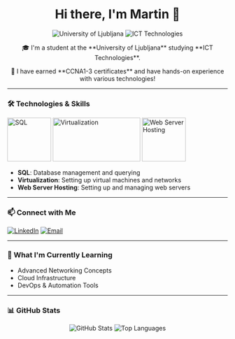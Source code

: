 

<!--

## Hi there 👋
**Myob11/Myob11** is a ✨ _special_ ✨ repository because its `README.md` (this file) appears on your GitHub profile.

Here are some ideas to get you started:

- 🔭 I’m currently working on ...
- 🌱 I’m currently learning ...
- 👯 I’m looking to collaborate on ...
- 🤔 I’m looking for help with ...
- 💬 Ask me about ...
- 📫 How to reach me: ...
- 😄 Pronouns: ...
- ⚡ Fun fact: ...
-->

<h1 align="center">Hi there, I'm Martin 👋</h1>

<p align="center">
  <img src="https://img.shields.io/badge/University-Ljubljana-blue?style=flat-square" alt="University of Ljubljana">
  <img src="https://img.shields.io/badge/Field-ICT%20Technologies-orange?style=flat-square" alt="ICT Technologies">
</p>

<p align="center">
  🎓 I'm a student at the **University of Ljubljana** studying **ICT Technologies**.
</p>

<p align="center">
  📜 I have earned **CCNA1-3 certificates** and have hands-on experience with various technologies!
</p>

---

### 🛠️ Technologies & Skills

<p align="left">
  <img src="https://miro.medium.com/v2/resize:fit:720/format:webp/1*Fcb8NTqTBj7kCONnmF5wgQ.gif" alt="SQL" width="100" height="100"/>
  <img src="https://old.roi4cio.com/fileadmin/user_upload/vmware-esxi.png" alt="Virtualization" width="200" height="100"/>
  <img src="https://d3g9o9u8re44ak.cloudfront.net/logo/26c78277-ae72-442e-ad4f-f6fb06265887/c54b4d4c-a6b6-4ff3-8a82-0b01fd94bb4b.png" alt="Web Server Hosting" width="100" height="100"/>
</p>

- **SQL**: Database management and querying
- **Virtualization**: Setting up virtual machines and networks
- **Web Server Hosting**: Setting up and managing web servers

---

### 📫 Connect with Me

<p align="left">
  <a href="https://www.linkedin.com/in/martin-kosi-8a708484/" target="_blank"><img src="https://img.shields.io/badge/LinkedIn-%230077B5.svg?style=for-the-badge&logo=linkedin&logoColor=white" alt="LinkedIn"/></a>
  <a href="martin.kosi@gmail.com"><img src="https://img.shields.io/badge/Email-D14836?style=for-the-badge&logo=gmail&logoColor=white" alt="Email"/></a>
</p>

---

### 🌱 What I'm Currently Learning

- Advanced Networking Concepts
- Cloud Infrastructure
- DevOps & Automation Tools

---

### 📊 GitHub Stats

<p align="center">
  <img src="https://github-readme-stats.vercel.app/api?username=your-username&show_icons=true&theme=radical" alt="GitHub Stats" />
  <img src="https://github-readme-stats.vercel.app/api/top-langs/?username=your-username&layout=compact&theme=radical" alt="Top Languages" />
</p>

